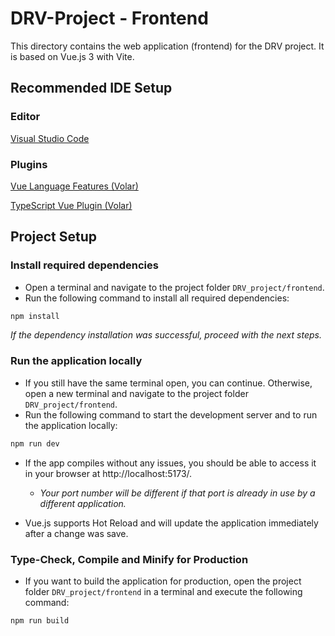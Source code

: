 # DRV-Project - Frontend

This directory contains the web application (frontend) for the DRV project. It is based on Vue.js 3 with Vite.

## Recommended IDE Setup

### Editor

[Visual Studio Code](https://code.visualstudio.com/)

### Plugins

[Vue Language Features (Volar)](https://marketplace.visualstudio.com/items?itemName=Vue.volar)

[TypeScript Vue Plugin (Volar)](https://marketplace.visualstudio.com/items?itemName=Vue.vscode-typescript-vue-plugin)

## Project Setup

### Install required dependencies

* Open a terminal and navigate to the project folder ```DRV_project/frontend```.
* Run the following command to install all required dependencies:

```sh
npm install
```

*If the dependency installation was successful, proceed with the next steps.*

### Run the application locally

* If you still have the same terminal open, you can continue. Otherwise, open a new terminal and navigate to the project folder ```DRV_project/frontend```.
* Run the following command to start the development server and to run the application locally:

```sh
npm run dev
```

* If the app compiles without any issues, you should be able to access it in your browser at http://localhost:5173/.

  * *Your port number will be different if that port is already in use by a different application.*

* Vue.js supports Hot Reload and will update the application immediately after a change was save.

### Type-Check, Compile and Minify for Production

* If you want to build the application for production, open the project folder ```DRV_project/frontend``` in a terminal and execute the following command:

```sh
npm run build
```
